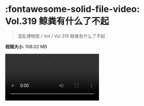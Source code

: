 # :fontawesome-solid-file-video: Vol.319 鲸粪有什么了不起

> 混乱博物馆 / Vol / Vol.319 鲸粪有什么了不起

**视频大小**: 108.02 MB

<div class="video"><video src="https://file.hsyhx.top/archive/319.mp4" controls preload>🤔 您的浏览器不支持 video 标签</video></div>